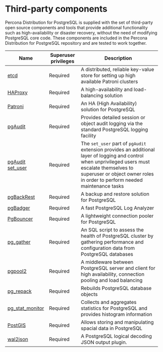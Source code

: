 # Third-party components

Percona Distribution for PostgreSQL is supplied with the set of third-party open source components and tools that provide additional functionality such as high-availability or disaster recovery, without the need of modifying PostgreSQL core code. These components are included in the Percona Distribution for PostgreSQL repository and are tested to work together.


| Name | Superuser privileges | Description |
|------|---------------------|-------------|
| [etcd](https://etcd.io/)| Required | A distributed, reliable key-value store for setting up high available Patroni clusters |
| [HAProxy](https://www.haproxy.org/) | Required | A high-availability and load-balancing solution |
| [Patroni](https://patroni.readthedocs.io/en/latest/) | Required | An HA (High Availability) solution for PostgreSQL |
| [pgAudit](https://www.pgaudit.org/) | Required | Provides detailed session or object audit logging via the standard PostgreSQL logging facility |
| [pgAudit set_user](https://github.com/pgaudit/set_user) | Required | The `set_user` part of `pgAudit` extension provides an additional layer of logging and control when unprivileged users must escalate themselves to superuser or object owner roles in order to perform needed maintenance tasks |
| [pgBackRest](https://pgbackrest.org/) | Required | A backup and restore solution for PostgreSQL |
| [pgBadger](https://github.com/darold/pgbadger) | Required | A fast PostgreSQL Log Analyzer |
| [PgBouncer](https://www.pgbouncer.org/) | Required | A lightweight connection pooler for PostgreSQL |
| [pg_gather](https://github.com/jobinau/pg_gather) | Required | An SQL script to assess the health of PostgreSQL cluster by gathering performance and configuration data from PostgreSQL databases |
| [pgpool2](https://www.pgpool.net/mediawiki/index.php/Main_Page) | Required | A middleware between PostgreSQL server and client for high availability, connection pooling and load balancing |
| [pg_repack](https://github.com/reorg/pg_repack) | Required | Rebuilds PostgreSQL database objects |
| [pg_stat_monitor](https://github.com/percona/pg_stat_monitor) | Required | Collects and aggregates statistics for PostgreSQL and provides histogram information |
| [PostGIS](https://postgis.net/) | Required | Allows storing and manipulating spacial data in PostgreSQL |
|[wal2json](https://github.com/eulerto/wal2json)|Required| A PostgreSQL logical decoding JSON output plugin.|